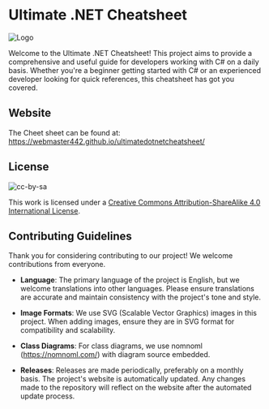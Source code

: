 # Ultimate .NET Cheatsheet

![Logo](https://raw.githubusercontent.com/webmaster442/ultimatecharpcheatsheet/main/img/header.svg)

Welcome to the Ultimate .NET Cheatsheet! This project aims to provide a comprehensive and useful guide for developers working with C# on a daily basis. Whether you're a beginner getting started with C# or an experienced developer looking for quick references, this cheatsheet has got you covered.

## Website

The Cheet sheet can be found at: https://webmaster442.github.io/ultimatedotnetcheatsheet/

## License

![cc-by-sa](https://raw.githubusercontent.com/webmaster442/ultimatecharpcheatsheet/main/img/by-sa.svg)

This work is licensed under a [Creative Commons Attribution-ShareAlike 4.0 International License](https://creativecommons.org/licenses/by-sa/4.0/).

## Contributing Guidelines

Thank you for considering contributing to our project! We welcome contributions from everyone.

* **Language**: The primary language of the project is English, but we welcome translations into other languages. Please ensure translations are accurate and maintain consistency with the project's tone and style.

* **Image Formats**: We use SVG (Scalable Vector Graphics) images in this project. When adding images, ensure they are in SVG format for compatibility and scalability.

* **Class Diagrams**: For class diagrams, we use nomnoml (https://nomnoml.com/) with diagram source embedded.

* **Releases**: Releases are made periodically, preferably on a monthly basis. The project's website is automatically updated. Any changes made to the repository will reflect on the website after the automated update process.
